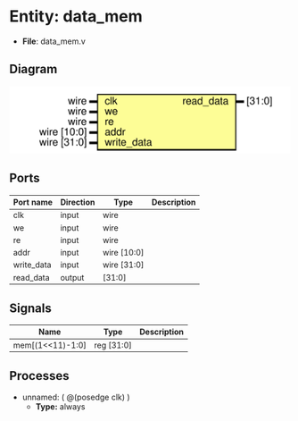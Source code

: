 
# Entity: data_mem 
- **File**: data_mem.v

## Diagram
![Diagram](data_mem.svg "Diagram")
## Ports

| Port name  | Direction | Type        | Description |
| ---------- | --------- | ----------- | ----------- |
| clk        | input     | wire        |             |
| we         | input     | wire        |             |
| re         | input     | wire        |             |
| addr       | input     | wire [10:0] |             |
| write_data | input     | wire [31:0] |             |
| read_data  | output    | [31:0]      |             |

## Signals

| Name             | Type       | Description |
| ---------------- | ---------- | ----------- |
| mem[(1<<11)-1:0] | reg [31:0] |             |

## Processes
- unnamed: ( @(posedge clk) )
  - **Type:** always
